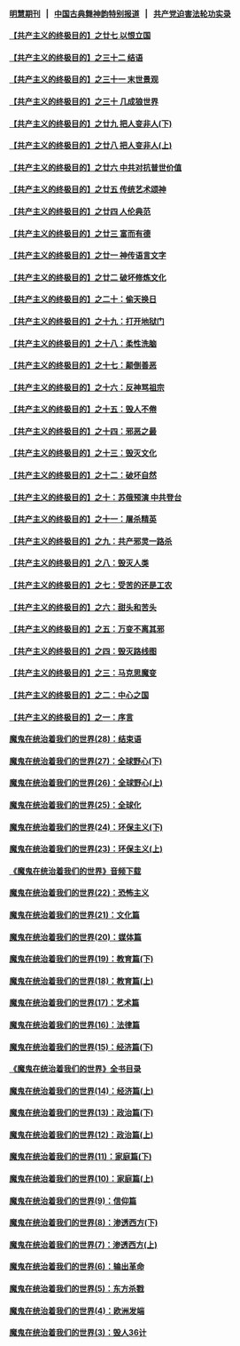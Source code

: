 #### [明慧期刊](https://github.com/gfw-breaker/mh-qikan) &nbsp;&nbsp;|&nbsp;&nbsp; [中国古典舞神韵特别报道](https://github.com/gfw-breaker/mh-news/blob/master/shenyun.md?t=07101737) &nbsp;&nbsp;|&nbsp;&nbsp; [共产党迫害法轮功实录](https://github.com/gfw-breaker/mh-news/blob/master/README.md?t=07101737)  

#### [【共产主义的终极目的】之廿七 以恨立国](../pages/nsc422/n11336944.md?t=07101737) 

#### [【共产主义的终极目的】之三十二 结语](../pages/nsc422/n11360535.md?t=07101737) 

#### [【共产主义的终极目的】之三十一 末世景观](../pages/nsc422/n11351129.md?t=07101737) 

#### [【共产主义的终极目的】之三十 几成狼世界](../pages/nsc422/n11348280.md?t=07101737) 

#### [【共产主义的终极目的】之廿九 把人变非人(下)](../pages/nsc422/n11344140.md?t=07101737) 

#### [【共产主义的终极目的】之廿八 把人变非人(上)](../pages/nsc422/n11340492.md?t=07101737) 

#### [【共产主义的终极目的】之廿六 中共对抗普世价值](../pages/nsc422/n11324785.md?t=07101737) 

#### [【共产主义的终极目的】之廿五 传统艺术颂神](../pages/nsc422/n11296396.md?t=07101737) 

#### [【共产主义的终极目的】之廿四 人伦典范](../pages/nsc422/n11296397.md?t=07101737) 

#### [【共产主义的终极目的】之廿三 富而有德](../pages/nsc422/n11283598.md?t=07101737) 

#### [【共产主义的终极目的】之廿一 神传语言文字](../pages/nsc422/n11263265.md?t=07101737) 

#### [【共产主义的终极目的】之廿二 破坏修炼文化](../pages/nsc422/n11245728.md?t=07101737) 

#### [【共产主义的终极目的】之二十：偷天换日](../pages/nsc422/n11238846.md?t=07101737) 

#### [【共产主义的终极目的】之十九：打开地狱门](../pages/nsc422/n11206376.md?t=07101737) 

#### [【共产主义的终极目的】之十八：柔性洗脑](../pages/nsc422/n11199994.md?t=07101737) 

#### [【共产主义的终极目的】之十七：颠倒善恶](../pages/nsc422/n11179782.md?t=07101737) 

#### [【共产主义的终极目的】之十六：反神骂祖宗](../pages/nsc422/n11166798.md?t=07101737) 

#### [【共产主义的终极目的】之十五：毁人不倦](../pages/nsc422/n11166792.md?t=07101737) 

#### [【共产主义的终极目的】之十四：邪恶之最](../pages/nsc422/n11150249.md?t=07101737) 

#### [【共产主义的终极目的】之十三：毁灭文化](../pages/nsc422/n11135227.md?t=07101737) 

#### [【共产主义的终极目的】之十二：破坏自然](../pages/nsc422/n11135214.md?t=07101737) 

#### [【共产主义的终极目的】之十：苏俄预演 中共登台](../pages/nsc422/n11118424.md?t=07101737) 

#### [【共产主义的终极目的】之十一：屠杀精英](../pages/nsc422/n11118442.md?t=07101737) 

#### [【共产主义的终极目的】之九：共产邪灵一路杀](../pages/nsc422/n11114139.md?t=07101737) 

#### [【共产主义的终极目的】之八：毁灭人类](../pages/nsc422/n11108503.md?t=07101737) 

#### [【共产主义的终极目的】之七：受苦的还是工农](../pages/nsc422/n11101809.md?t=07101737) 

#### [【共产主义的终极目的】之六：甜头和苦头](../pages/nsc422/n11096971.md?t=07101737) 

#### [【共产主义的终极目的】之五：万变不离其邪](../pages/nsc422/n11091285.md?t=07101737) 

#### [【共产主义的终极目的】之四：毁灭路线图](../pages/nsc422/n11086284.md?t=07101737) 

#### [【共产主义的终极目的】之三：马克思魔变](../pages/nsc422/n11061941.md?t=07101737) 

#### [【共产主义的终极目的】之二：中心之国](../pages/nsc422/n11047728.md?t=07101737) 

#### [【共产主义的终极目的】之一：序言](../pages/nsc422/n11086077.md?t=07101737) 

#### [魔鬼在统治着我们的世界(28)：结束语](../pages/nsc422/n10936246.md?t=07101737) 

#### [魔鬼在统治着我们的世界(27)：全球野心(下)](../pages/nsc422/n10928319.md?t=07101737) 

#### [魔鬼在统治着我们的世界(26)：全球野心(上)](../pages/nsc422/n10900318.md?t=07101737) 

#### [魔鬼在统治着我们的世界(25)：全球化](../pages/nsc422/n10788205.md?t=07101737) 

#### [魔鬼在统治着我们的世界(24)：环保主义(下)](../pages/nsc422/n10695307.md?t=07101737) 

#### [魔鬼在统治着我们的世界(23)：环保主义(上)](../pages/nsc422/n10688613.md?t=07101737) 

#### [《魔鬼在统治着我们的世界》音频下载](../pages/nsc422/n10635553.md?t=07101737) 

#### [魔鬼在统治着我们的世界(22)：恐怖主义](../pages/nsc422/n10614727.md?t=07101737) 

#### [魔鬼在统治着我们的世界(21)：文化篇](../pages/nsc422/n10597706.md?t=07101737) 

#### [魔鬼在统治着我们的世界(20)：媒体篇](../pages/nsc422/n10586579.md?t=07101737) 

#### [魔鬼在统治着我们的世界(19)：教育篇(下)](../pages/nsc422/n10564808.md?t=07101737) 

#### [魔鬼在统治着我们的世界(18)：教育篇(上)](../pages/nsc422/n10526970.md?t=07101737) 

#### [魔鬼在统治着我们的世界(17)：艺术篇](../pages/nsc422/n10499093.md?t=07101737) 

#### [魔鬼在统治着我们的世界(16)：法律篇](../pages/nsc422/n10485969.md?t=07101737) 

#### [魔鬼在统治着我们的世界(15)：经济篇(下)](../pages/nsc422/n10469975.md?t=07101737) 

#### [《魔鬼在统治着我们的世界》全书目录](../pages/nsc422/n10464261.md?t=07101737) 

#### [魔鬼在统治着我们的世界(14)：经济篇(上)](../pages/nsc422/n10457370.md?t=07101737) 

#### [魔鬼在统治着我们的世界(13)：政治篇(下)](../pages/nsc422/n10448270.md?t=07101737) 

#### [魔鬼在统治着我们的世界(12)：政治篇(上)](../pages/nsc422/n10444576.md?t=07101737) 

#### [魔鬼在统治着我们的世界(11)：家庭篇(下)](../pages/nsc422/n10440961.md?t=07101737) 

#### [魔鬼在统治着我们的世界(10)：家庭篇(上)](../pages/nsc422/n10435448.md?t=07101737) 

#### [魔鬼在统治着我们的世界(9)：信仰篇](../pages/nsc422/n10432159.md?t=07101737) 

#### [魔鬼在统治着我们的世界(8)：渗透西方(下)](../pages/nsc422/n10429603.md?t=07101737) 

#### [魔鬼在统治着我们的世界(7)：渗透西方(上)](../pages/nsc422/n10426013.md?t=07101737) 

#### [魔鬼在统治着我们的世界(6)：输出革命](../pages/nsc422/n10421536.md?t=07101737) 

#### [魔鬼在统治着我们的世界(5)：东方杀戮](../pages/nsc422/n10417707.md?t=07101737) 

#### [魔鬼在统治着我们的世界(4)：欧洲发端](../pages/nsc422/n10414890.md?t=07101737) 

#### [魔鬼在统治着我们的世界(3)：毁人36计](../pages/nsc422/n10411583.md?t=07101737) 

